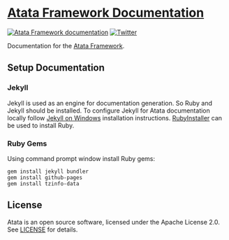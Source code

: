 # [Atata Framework Documentation](https://atata-framework.github.io/)

[![Atata Framework documentation](https://img.shields.io/badge/docs-Atata_Framework-orange.svg)](https://atata-framework.github.io/)
[![Twitter](https://img.shields.io/badge/follow-@AtataFramework-blue.svg)](https://twitter.com/AtataFramework)

Documentation for the [Atata Framework](https://github.com/atata-framework/atata).

## Setup Documentation

### Jekyll

Jekyll is used as an engine for documentation generation.
So Ruby and Jekyll should be installed.
To configure Jekyll for Atata documentation locally follow [Jekyll on Windows](https://jekyllrb.com/docs/windows/) installation instructions.
[RubyInstaller](https://rubyinstaller.org/downloads/) can be used to install Ruby.

### Ruby Gems

Using command prompt window install Ruby gems:

```
gem install jekyll bundler
gem install github-pages
gem install tzinfo-data
```

## License

Atata is an open source software, licensed under the Apache License 2.0.
See [LICENSE](LICENSE) for details.